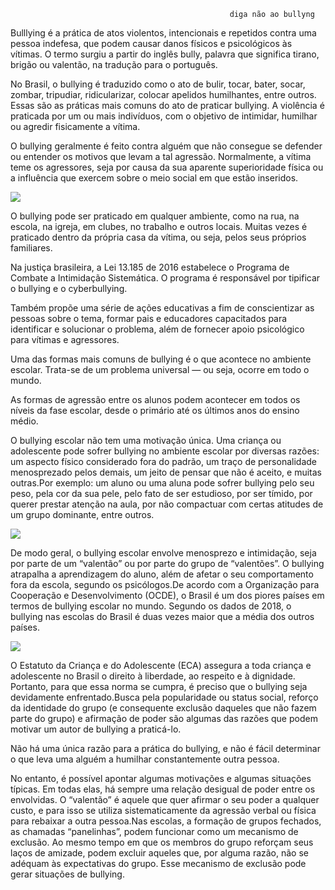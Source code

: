                                                      diga não ao bullyng
Bulllying é a prática de atos violentos, intencionais e repetidos contra uma pessoa indefesa, que podem causar danos físicos e psicológicos às vítimas. O termo surgiu a partir do inglês bully, palavra que significa tirano, brigão ou valentão, na tradução para o português.

No Brasil, o bullying é traduzido como o ato de bulir, tocar, bater, socar, zombar, tripudiar, ridicularizar, colocar apelidos humilhantes, entre outros. Essas são as práticas mais comuns do ato de praticar bullying. A violência é praticada por um ou mais indivíduos, com o objetivo de intimidar, humilhar ou agredir fisicamente a vítima.

O bullying geralmente é feito contra alguém que não consegue se defender ou entender os motivos que levam a tal agressão. Normalmente, a vítima teme os agressores, seja por causa da sua aparente superioridade física ou a influência que exercem sobre o meio social em que estão inseridos.

![](https://static.todamateria.com.br/upload/bu/ll/bully-cke.jpg)

O bullying pode ser praticado em qualquer ambiente, como na rua, na escola, na igreja, em clubes, no trabalho e outros locais. Muitas vezes é praticado dentro da própria casa da vítima, ou seja, pelos seus próprios familiares.

Na justiça brasileira, a Lei 13.185 de 2016 estabelece o Programa de Combate a Intimidação Sistemática. O programa é responsável por tipificar o bullying e o cyberbullying.


Também propõe uma série de ações educativas a fim de conscientizar as pessoas sobre o tema, formar pais e educadores capacitados para identificar e solucionar o problema, além de fornecer apoio psicológico para vítimas e agressores.

Uma das formas mais comuns de bullying é o que acontece no ambiente escolar. Trata-se de um problema universal — ou seja, ocorre em todo o mundo.

As formas de agressão entre os alunos podem acontecer em todos os níveis da fase escolar, desde o primário até os últimos anos do ensino médio.

O bullying escolar não tem uma motivação única. Uma criança ou adolescente pode sofrer bullying no ambiente escolar por diversas razões: um aspecto físico considerado fora do padrão, um traço de personalidade menosprezado pelos demais, um jeito de pensar que não é aceito, e muitas outras.Por exemplo: um aluno ou uma aluna pode sofrer bullying pelo seu peso, pela cor da sua pele, pelo fato de ser estudioso, por ser tímido, por querer prestar atenção na aula, por não compactuar com certas atitudes de um grupo dominante, entre outros.

![](https://github.com/davynevesivan/gremio/assets/116185390/cb5af656-2cc8-4c04-b946-2e3a3bf4f575)


De modo geral, o bullying escolar envolve menosprezo e intimidação, seja por parte de um “valentão” ou por parte do grupo de “valentões”. O bullying atrapalha a aprendizagem do aluno, além de afetar o seu comportamento fora da escola, segundo os psicólogos.De acordo com a Organização para Cooperação e Desenvolvimento (OCDE), o Brasil é um dos piores países em termos de bullying escolar no mundo. Segundo os dados de 2018, o bullying nas escolas do Brasil é duas vezes maior que a média dos outros países.

![](https://encrypted-tbn0.gstatic.com/images?q=tbn:ANd9GcQurOPHfsS8LXIXyGa35Lv6UfwgW3r9g--BRw&usqp=CAU)


O Estatuto da Criança e do Adolescente (ECA) assegura a toda criança e adolescente no Brasil o direito à liberdade, ao respeito e à dignidade. Portanto, para que essa norma se cumpra, é preciso que o bullying seja devidamente enfrentado.Busca pela popularidade ou status social, reforço da identidade do grupo (e consequente exclusão daqueles que não fazem parte do grupo) e afirmação de poder são algumas das razões que podem motivar um autor de bullying a praticá-lo.

Não há uma única razão para a prática do bullying, e não é fácil determinar o que leva uma alguém a humilhar constantemente outra pessoa.

No entanto, é possível apontar algumas motivações e algumas situações típicas. Em todas elas, há sempre uma relação desigual de poder entre os envolvidas. O “valentão” é aquele que quer afirmar o seu poder a qualquer custo, e para isso se utiliza sistematicamente da agressão verbal ou física para rebaixar a outra pessoa.Nas escolas, a formação de grupos fechados, as chamadas “panelinhas”, podem funcionar como um mecanismo de exclusão. Ao mesmo tempo em que os membros do grupo reforçam seus laços de amizade, podem excluir aqueles que, por alguma razão, não se adéquam às expectativas do grupo. Esse mecanismo de exclusão pode gerar situações de bullying.


